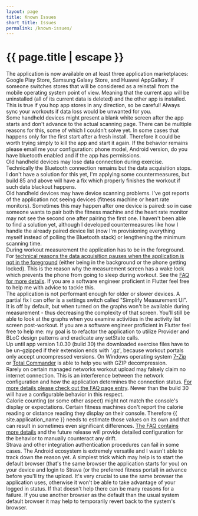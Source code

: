 ```yaml
---
layout: page
title: Known Issues
short_title: Issues
permalink: /known-issues/
---
```


<h1 class="page-title">{{ page.title | escape }}</h1>

<div class="section">
    <div class="row">
        <div class="col s12">
            The application is now available on at least three application marketplaces: Google Play Store, Samsung Galaxy Store, and Huawei AppGallery. If someone switches stores that will be considered as a reinstall from the mobile operating system point of view. Meaning that the current app will be uninstalled (all of its current data is deleted) and the other app is installed. This is true if you hop app stores in any direction, so be careful! Always sync your workouts if data loss would be unwanted for you.
        </div>
    </div>
</div>

<div class="section">
    <div class="row">
        <div class="col s12">
            Some handheld devices might present a blank white screen after the app starts and don't advance to the actual scanning page. There can be multiple reasons for this, some of which I couldn't solve yet. In some cases that happens only for the first start after a fresh install. Therefore it could be worth trying simply to kill the app and start it again. If the behavior remains please email me your configuration: phone model, Android version, do you have bluetooth enabled and if the app has permissions.
        </div>
    </div>
</div>

<div class="section">
    <div class="row">
        <div class="col s12">
            Old handheld devices may lose data connection during exercise. Technically the Bluetooth connection remains but the data acquisition stops. I don't have a solution for this yet, I'm applying some countermeasures, but build 85 and above will have a fix which properly finishes the workout if such data blackout happens.
        </div>
    </div>
</div>

<div class="section">
    <div class="row">
        <div class="col s12">
            Old handheld devices may have device scanning problems. I've got reports of the application not seeing devices (fitness machine or heart rate monitors). Sometimes this may happen after one device is paired: so in case someone wants to pair both the fitness machine and the heart rate monitor may not see the second one after pairing the first one. I haven't been able to find a solution yet, although I developed countermeasures like how I handle the already paired device list (now I'm provisioning everything myself instead of polling the Bluetooth stack) or lengthening the minimum scanning time.
        </div>
    </div>
</div>

<div class="section">
    <div class="row">
        <div class="col s12">
            During workout measurement the application has to be in the foreground. For <a href="https://stackoverflow.com/questions/64831910/how-to-make-my-app-keep-receiving-and-processing-bluetooth-data-while-the-phone">technical reasons the data acquisition pauses when the application is not in the foreground</a> (either being in the background or the phone getting locked). This is the reason why the measurement screen has a wake lock which prevents the phone from going to sleep during workout. See the <a href="faq/">FAQ for more details</a>. If you are a software engineer proficient in Flutter feel free to help me with advice to tackle this.
        </div>
    </div>
</div>

<div class="section">
    <div class="row">
        <div class="col s12">
            The application is not performant enough for older or slower devices. A partial fix I can offer is a settings switch called "Simplify Measurement UI". It is off by default, but when turned on the graphs won't be available during measurement - thus decreasing the complexity of that screen. You'll still be able to look at the graphs when you examine activities in the activity list screen post-workout. If you are a software engineer proficient in Flutter feel free to help me: my goal is to refactor the application to utilize Provider and BLoC design patterns and eradicate any setState calls.
        </div>
    </div>
</div>

<div class="section">
    <div class="row">
        <div class="col s12">
            Up until app version 1.0.30 (build 30) the downloaded exercise files have to be un-gzipped if their extension ends with '.gz', because workout portals only accept uncompressed versions. On Windows operating system <a href="https://www.7-zip.org/">7-Zip</a> or <a href="https://www.ghisler.com/">Total Commander</a> is able to help you with GZIP decompression.
        </div>
    </div>
</div>

<div class="section">
    <div class="row">
        <div class="col s12">
            Rarely on certain managed networks workout upload may falsely claim no internet connection. This is an interference between the network configuration and how the application determines the connection status. <a href="faq/">For more details please check out the FAQ page entry</a>. Newer than the build 30 will have a configurable behavior in this respect.
        </div>
    </div>
</div>

<div class="section">
    <div class="row">
        <div class="col s12">
            Calorie counting (or some other aspect) might not match the console's display or expectations. Certain fitness machines don't report the calorie reading or distance reading they display on their console. Therefore {{ site.application_name }} needs to estimate those values on its own and that can result in sometimes even significant differences. <a href="faq/">The FAQ contains more details</a> and the future release will provide detailed configuration for the behavior to manually counteract any drift.
        </div>
    </div>
</div>

<div class="section">
    <div class="row">
        <div class="col s12">
            Strava and other integration authentication procedures can fail in some cases. The Android ecosystem is extremely versatile and I wasn't able to track down the reason yet. A simplest trick which may help is to start the default browser (that's the same browser the application starts for you) on your device and login to Strava (or the preferred fitness portal) in advance before you'll try the upload. It's very crucial to use the same browser the application uses, otherwise it won't be able to take advantage of your logged in status. If that doesn't help there can be many reasons for a failure. If you use another browser as the default than the usual system default browser it may help to temporarily revert back to the system's browser.
        </div>
    </div>
</div>

<div class="divider"></div>
